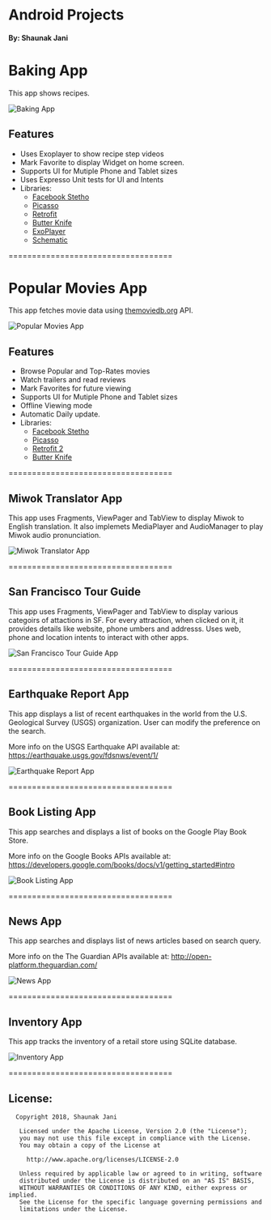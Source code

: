 # Android Projects
#### By: Shaunak Jani

# Baking App

This app shows recipes. 

![Baking App][Baking-app]

[Baking-app]: ./BakingApp/media/app_banner.jpg

## Features

* Uses Exoplayer to show recipe step videos
* Mark Favorite to display Widget on home screen.
* Supports UI for Mutiple Phone and Tablet sizes
* Uses Expresso Unit tests for UI and Intents
* Libraries:
    * [Facebook Stetho](http://facebook.github.io/stetho/)
    * [Picasso](http://square.github.io/picasso/)
    * [Retrofit](http://square.github.io/retrofit/)
    * [Butter Knife](jakewharton.github.io/butterknife/)
    * [ExoPlayer](https://github.com/google/ExoPlayer)
    * [Schematic](https://github.com/SimonVT/schematic)

===================================
# Popular Movies App

This app fetches movie data using [themoviedb.org](https://www.themoviedb.org/) API. 

![Popular Movies App][Popular-Movies-app]

[Popular-Movies-app]: ./PopularMovies/media/app_banner.jpg

## Features

* Browse Popular and Top-Rates movies
* Watch trailers and read reviews
* Mark Favorites for future viewing
* Supports UI for Mutiple Phone and Tablet sizes
* Offline Viewing mode
* Automatic Daily update.
* Libraries:
    * [Facebook Stetho](http://facebook.github.io/stetho/)
    * [Picasso](http://square.github.io/picasso/)
    * [Retrofit 2](http://square.github.io/retrofit/)
    * [Butter Knife](jakewharton.github.io/butterknife/)

===================================
## Miwok Translator App

This app uses Fragments, ViewPager and TabView to display Miwok to English translation. It also implemets MediaPlayer and AudioManager to play Miwok audio pronunciation. 

![Miwok Translator App][Miwok-Translator-app]

[Miwok-Translator-app]: ./Miwok_translator/media/app_screenshot.png

===================================
## San Francisco Tour Guide

This app uses Fragments, ViewPager and TabView to display various categoirs of attactions in SF. For every attraction, when clicked on it, it provides details like website, phone umbers and addresss. Uses web, phone and location intents to interact with other apps.

![San Francisco Tour Guide App][SF-TourGuide-app]

[SF-TourGuide-app]: ./SanFranciscoTourGuide/media/app_screenshot.png

===================================
## Earthquake Report App

This app displays a list of recent earthquakes in the world
from the U.S. Geological Survey (USGS) organization. User can 
modify the preference on the search.

More info on the USGS Earthquake API available at:
https://earthquake.usgs.gov/fdsnws/event/1/

![Earthquake Report App][Earthquake-Report-App]

[Earthquake-Report-App]: ./EarthquakeReport/media/app_screenshot.png

===================================
## Book Listing App

This app searches and displays a list of books on the Google Play Book Store.

More info on the Google Books APIs available at:
https://developers.google.com/books/docs/v1/getting_started#intro

![Book Listing App][Book-Listing-App]

[Book-Listing-App]: ./BookListing/media/app_screenshot.png

===================================
## News App

This app searches and displays list of news articles based on search query.

More info on the The Guardian APIs available at:
http://open-platform.theguardian.com/

![News App][News-App]

[News-App]: ./NewsApp/media/app_screenshot.png

===================================
## Inventory App

This app tracks the inventory of a retail store using SQLite database.

![Inventory App][Inventory-App]

[Inventory-App]: ./InventoryApp/media/app_screenshot.png

===================================
## License:
```
  Copyright 2018, Shaunak Jani

   Licensed under the Apache License, Version 2.0 (the "License");
   you may not use this file except in compliance with the License.
   You may obtain a copy of the License at

     http://www.apache.org/licenses/LICENSE-2.0

   Unless required by applicable law or agreed to in writing, software
   distributed under the License is distributed on an "AS IS" BASIS,
   WITHOUT WARRANTIES OR CONDITIONS OF ANY KIND, either express or implied.
   See the License for the specific language governing permissions and
   limitations under the License.
```
